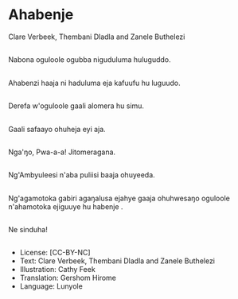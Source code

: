 # Ahabenje
Clare Verbeek, Thembani
Dladla and Zanele
Buthelezi

##
Nabona oguloole
ogubba niguduluma
huluguddo.


##
Ahabenzi haaja ni
haduluma eja kafuufu
hu luguudo.


##
Derefa w'oguloole gaali
alomera hu simu.


##
Gaali safaayo ohuheja
eyi aja.


##
Nga'ŋo, Pwa-a-a!
Jitomeragana.


##
Ng'Ambyuleesi n'aba
puliisi baaja ohuyeeda.


##
Ng'agamotoka gabiri
agaŋalusa ejahye gaaja
ohuhwesaŋo oguloole
n'ahamotoka ejiguuye
hu habenje .


##
Ne sinduha!


##
* License: [CC-BY-NC]
* Text: Clare Verbeek, Thembani Dladla and Zanele
Buthelezi
* Illustration: Cathy Feek
* Translation: Gershom Hirome
* Language: Lunyole

